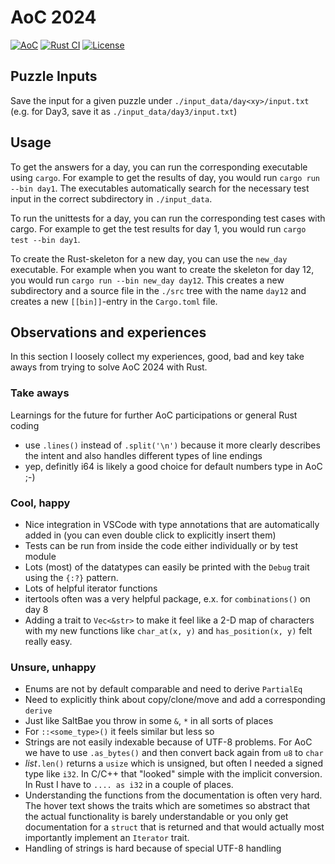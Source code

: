 # AoC 2024

[![AoC](https://img.shields.io/badge/AoC-2024-blue)](https://adventofcode.com/2024)
[![Rust CI](https://github.com/Jokymon/AoC-2024/actions/workflows/rust.yml/badge.svg?branch=main)](https://github.com/Jokymon/AoC-2024/actions/workflows/rust.yml)
[![License](https://img.shields.io/badge/license-MIT-blue.svg)](https://github.com/Jokymon/AoC-2024/blob/master/LICENSE)

## Puzzle Inputs

Save the input for a given puzzle under `./input_data/day<xy>/input.txt` (e.g. for Day3, save it as `./input_data/day3/input.txt`)

## Usage

To get the answers for a day, you can run the corresponding executable using `cargo`. For example to get the results of day,
you would run `cargo run --bin day1`. The executables automatically search for the necessary test input in the correct
subdirectory in `./input_data`.

To run the unittests for a day, you can run the corresponding test cases with cargo. For example to get the test results
for day 1, you would run `cargo test --bin day1`.

To create the Rust-skeleton for a new day, you can use the `new_day` executable. For example when you want to create the
skeleton for day 12, you would run `cargo run --bin new_day day12`. This creates a new subdirectory and a source file in
the `./src` tree with the name `day12` and creates a new `[[bin]]`-entry in the `Cargo.toml` file.

## Observations and experiences

In this section I loosely collect my experiences, good, bad and key take aways from trying to solve AoC 2024 with Rust.

### Take aways

Learnings for the future for further AoC participations or general Rust coding

 * use `.lines()` instead of `.split('\n')` because it more clearly describes the
   intent and also handles different types of line endings
 * yep, definitly i64 is likely a good choice for default numbers type in AoC ;-)

### Cool, happy

 * Nice integration in VSCode with type annotations that are automatically added in 
   (you can even double click to explicitly insert them)
 * Tests can be run from inside the code either individually or by test module
 * Lots (most) of the datatypes can easily be printed with the `Debug` trait using
   the `{:?}` pattern.
 * Lots of helpful iterator functions
 * itertools often was a very helpful package, e.x. for `combinations()` on day 8
 * Adding a trait to `Vec<&str>` to make it feel like a 2-D map of characters with my
   new functions like `char_at(x, y)` and `has_position(x, y)` felt really easy.

### Unsure, unhappy

 * Enums are not by default comparable and need to derive `PartialEq`
 * Need to explicitly think about copy/clone/move and add a corresponding `derive`
 * Just like SaltBae you throw in some `&`, `*` in all sorts of places
 * For `::<some_type>()` it feels similar but less so
 * Strings are not easily indexable because of UTF-8 problems. For AoC we have to
   use `.as_bytes()` and then convert back again from `u8` to `char`
 * *list*`.len()` returns a `usize` which is unsigned, but often I needed a signed
   type like `i32`. In C/C++ that "looked" simple with the implicit conversion. In
   Rust I have to `.... as i32` in a couple of places.
 * Understanding the functions from the documentation is often very hard.
   The hover text shows the traits which are sometimes so abstract that
   the actual functionality is barely understandable or you only get
   documentation for a `struct` that is returned and that would actually
   most importantly implement an `Iterator` trait.
 * Handling of strings is hard because of special UTF-8 handling